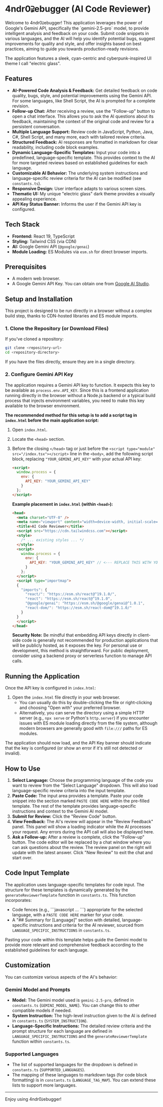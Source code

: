 # 4ndr0⫌ebugger (AI Code Reviewer)

Welcome to 4ndr0⫌ebugger! This application leverages the power of Google's Gemini API, specifically the \`gemini-2.5-pro\` model, to provide intelligent analysis and feedback on your code. Submit code snippets in various languages, and the AI will help you identify potential bugs, suggest improvements for quality and style, and offer insights based on best practices, aiming to guide you towards production-ready revisions.

The application features a sleek, cyan-centric and cyberpunk-inspired UI theme I call "electric glass".

<!--
**Screenshot Placeholder:**
Consider adding a screenshot or a GIF of the application in action here.
Example:
![Application Screenshot](path/to/your/screenshot.png)
-->

## Features

*   **AI-Powered Code Analysis & Feedback:** Get detailed feedback on code quality, bugs, style, and potential improvements using the Gemini API. For some languages, like Shell Script, the AI is prompted for a complete revision.
*   **Follow-up Chat:** After receiving a review, use the "Follow-up" button to open a chat interface. This allows you to ask the AI questions about its feedback, maintaining the context of the original code and review for a persistent conversation.
*   **Multiple Language Support:** Review code in JavaScript, Python, Java, C#, Shell Script, and many more, each with tailored review criteria.
*   **Structured Feedback:** AI responses are formatted in markdown for clear readability, including code block examples.
*   **Dynamic Language-Specific Templates:** Input your code into a predefined, language-specific template. This provides context to the AI for more targeted reviews based on established guidelines for each language.
*   **Customizable AI Behavior:** The underlying system instructions and language-specific review criteria for the AI can be modified (see `constants.ts`).
*   **Responsive Design:** User interface adapts to various screen sizes.
*   **Thematic UI:** My unique "electric glass" dark theme provides a visually appealing experience.
*   **API Key Status Banner:** Informs the user if the Gemini API key is configured.

## Tech Stack

*   **Frontend:** React 19, TypeScript
*   **Styling:** Tailwind CSS (via CDN)
*   **AI:** Google Gemini API (`@google/genai`)
*   **Module Loading:** ES Modules via `esm.sh` for direct browser imports.

## Prerequisites

*   A modern web browser.
*   A Google Gemini API Key. You can obtain one from [Google AI Studio](https://aistudio.google.com/app/apikey).

## Setup and Installation

This project is designed to be run directly in a browser without a complex build step, thanks to CDN-hosted libraries and ES module imports.

### 1. Clone the Repository (or Download Files)

If you've cloned a repository:
```bash
git clone <repository-url>
cd <repository-directory>
```
If you have the files directly, ensure they are in a single directory.

### 2. Configure Gemini API Key

The application requires a Gemini API key to function. It expects this key to be available as `process.env.API_KEY`. Since this is a frontend application running directly in the browser without a Node.js backend or a typical build process that injects environment variables, you need to make this key available to the browser environment.

**The recommended method for this setup is to add a script tag in `index.html` before the main application script:**

1.  Open `index.html`.
2.  Locate the `<head>` section.
3.  Before the closing `</head>` tag or just before the `<script type="module" src="/index.tsx"></script>` line in the `<body>`, add the following script block, replacing `"YOUR_GEMINI_API_KEY"` with your actual API key:

    ```html
    <script>
      window.process = {
        env: {
          API_KEY: "YOUR_GEMINI_API_KEY"
        }
      };
    </script>
    ```

    **Example placement in `index.html` (within `<head>`):**
    ```html
    <head>
      <meta charset="UTF-8" />
      <meta name="viewport" content="width=device-width, initial-scale=1.0" />
      <title>AI Code Reviewer</title>
      <script src="https://cdn.tailwindcss.com"></script>
      <style>
        /* ... existing styles ... */
      </style>
      <script>
        window.process = {
          env: {
            API_KEY: "YOUR_GEMINI_API_KEY" // <--- REPLACE THIS WITH YOUR ACTUAL KEY
          }
        };
      </script>
      <script type="importmap">
      {
        "imports": {
          "react/": "https://esm.sh/react@^19.1.0/",
          "react": "https://esm.sh/react@^19.1.0",
          "@google/genai": "https://esm.sh/@google/genai@^1.0.1",
          "react-dom/": "https://esm.sh/react-dom@^19.1.0/"
        }
      }
      </script>
    </head>
    ```

    **Security Note:** Be mindful that embedding API keys directly in client-side code is generally not recommended for production applications that will be publicly hosted, as it exposes the key. For personal use or development, this method is straightforward. For public deployment, consider using a backend proxy or serverless function to manage API calls.

## Running the Application

Once the API key is configured in `index.html`:

1.  Open the `index.html` file directly in your web browser.
    *   You can usually do this by double-clicking the file or right-clicking and choosing "Open with" your preferred browser.
    *   Alternatively, you can serve the directory using a simple HTTP server (e.g., `npx serve` or Python's `http.server`) if you encounter issues with ES module loading directly from the file system, although modern browsers are generally good with `file:///` paths for ES modules.

The application should now load, and the API Key banner should indicate that the key is configured (or show an error if it's still not detected or invalid).

## How to Use

1.  **Select Language:** Choose the programming language of the code you want to review from the "Select Language" dropdown. This will also load language-specific review criteria into the input template.
2.  **Paste Code:** The input area provides a template. Paste your code snippet into the section marked `PASTE CODE HERE` within the pre-filled template. The rest of the template provides language-specific instructions and context to the Gemini AI model.
3.  **Submit for Review:** Click the "Review Code" button.
4.  **View Feedback:** The AI's review will appear in the "Review Feedback" panel. This panel will show a loading indicator while the AI processes your request. Any errors during the API call will also be displayed here.
5.  **Ask a Follow-up:** After a review is complete, click the "Follow-up" button. The code editor will be replaced by a chat window where you can ask questions about the review. The review panel on the right will update with the latest answer. Click "New Review" to exit the chat and start over.

## Code Input Template

The application uses language-specific templates for code input. The structure for these templates is dynamically generated by the `generateReviewerTemplate` function in `constants.ts`. This function incorporates:
*   Code fences (e.g., \`\`\`javascript ... \`\`\`) appropriate for the selected language, with a `PASTE CODE HERE` marker for your code.
*   A "## Summary for [Language]" section with detailed, language-specific instructions and criteria for the AI reviewer, sourced from `LANGUAGE_SPECIFIC_INSTRUCTIONS` in `constants.ts`.

Pasting your code within this template helps guide the Gemini model to provide more relevant and comprehensive feedback according to the established guidelines for each language.

## Customization

You can customize various aspects of the AI's behavior:

### Gemini Model and Prompts

*   **Model:** The Gemini model used is `gemini-2.5-pro`, defined in `constants.ts` (`GEMINI_MODEL_NAME`). You can change this to other compatible models if needed.
*   **System Instruction:** The high-level instruction given to the AI is defined in `constants.ts` (`SYSTEM_INSTRUCTION`).
*   **Language-Specific Instructions:** The detailed review criteria and the prompt structure for each language are defined in `LANGUAGE_SPECIFIC_INSTRUCTIONS` and the `generateReviewerTemplate` function within `constants.ts`.

### Supported Languages

*   The list of supported languages for the dropdown is defined in `constants.ts` (`SUPPORTED_LANGUAGES`).
*   The mapping of these languages to markdown tags (for code block formatting) is in `constants.ts` (`LANGUAGE_TAG_MAP`). You can extend these lists to support more languages.

---

Enjoy using 4ndr0⫌ebugger!
